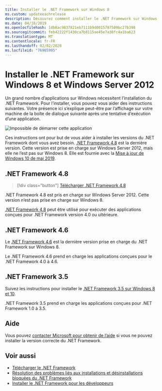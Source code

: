 ```yaml
---
title: Installer le .NET Framework sur Windows 8
ms.custom: updateeachrelease
description: Découvrez comment installer le .NET Framework sur Windows 8
ms.date: 04/18/2019
ms.openlocfilehash: 1db8ac9837821eb7111b9d0015787509bc27b398
ms.sourcegitcommit: feb42222f1430ca7b8115ae45e7a38fc4a1ba623
ms.translationtype: MT
ms.contentlocale: fr-FR
ms.lasthandoff: 02/02/2020
ms.locfileid: "76965995"
---
```

# <a name="install-the-net-framework-on-windows-8-and-windows-server-2012"></a>Installer le .NET Framework sur Windows 8 et Windows Server 2012

Un grand nombre d’applications sur Windows nécessitent l’installation du .NET Framework. Pour l’installer, vous pouvez vous aider des instructions suivantes. Votre présence ici s’explique peut-être par l’affichage sur votre machine de la boîte de dialogue suivante après une tentative d’exécution d’une application.

![Impossible de démarrer cette application](./media/this-application-could-not-be-started.png)

Ces instructions ont pour but de vous aider à installer les versions du .NET Framework dont vous avez besoin. [.NET Framework 4.8](https://github.com/Microsoft/dotnet/tree/master/releases/net48) est la dernière version. Cette version est prise en charge sur Windows Server 2012, mais elle ne l’est pas sur Windows 8. Elle est fournie avec la [Mise à jour de Windows 10 de mai 2019](https://support.microsoft.com/help/4028685/windows-10-get-the-update).

## <a name="net-framework-48"></a>.NET Framework 4.8

> [!div class="button"]
> [Télécharger .NET Framework 4.8](https://dotnet.microsoft.com/download/dotnet-framework/net48)

.NET Framework 4.8 est pris en charge sur Windows Server 2012. Cette version n’est pas prise en charge sur Windows 8.

[.NET Framework 4.8](https://github.com/Microsoft/dotnet/tree/master/releases/net48) peut être utilisé pour exécuter des applications conçues pour .NET Framework version 4.0 ou ultérieure.

## <a name="net-framework-46"></a>.NET Framework 4.6

Le [.NET Framework 4.6](https://dotnet.microsoft.com/download/dotnet-framework/net46) est la dernière version prise en charge du .NET Framework sur Windows 8.

Le .NET Framework 4.6 prend en charge les applications conçues pour le .NET Framework 4.0 à 4.6.

## <a name="net-framework-35"></a>.NET Framework 3.5

Suivez les instructions pour installer le [.NET Framework 3.5 sur Windows 8 et 10](dotnet-35-windows-10.md).

.NET Framework 3.5 prend en charge les applications conçues pour .NET Framework 1.0 à 3.5.

## <a name="help"></a>Aide

Vous pouvez [contacter Microsoft pour obtenir de l’aide](mailto:dotnet-install-help@service.microsoft.com?subject=Install-Help) si vous ne pouvez installer la version correcte du .NET Framework.

## <a name="see-also"></a>Voir aussi

- [Télécharger le .NET Framework](https://dotnet.microsoft.com/download)
- [Résolution des problèmes liés aux installations et désinstallations bloquées du .NET Framework](troubleshoot-blocked-installations-and-uninstallations.md)
- [Installer le .NET Framework pour les développeurs](guide-for-developers.md)
